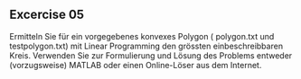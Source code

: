 ## Excercise 05
Ermitteln Sie für ein vorgegebenes konvexes Polygon ( polygon.txt und testpolygon.txt) mit Linear Programming den grössten einbeschreibbaren Kreis. Verwenden Sie zur Formulierung und Lösung des Problems entweder (vorzugsweise) MATLAB oder einen Online-Löser aus dem Internet.
